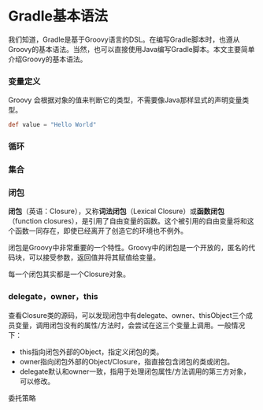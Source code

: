 # Gradle基本语法

我们知道，Gradle是基于Groovy语言的DSL。在编写Gradle脚本时，也遵从Groovy的基本语法。当然，也可以直接使用Java编写Gradle脚本。本文主要简单介绍Groovy的基本语法。

### 变量定义

Groovy 会根据对象的值来判断它的类型，不需要像Java那样显式的声明变量类型。

```groovy
def value = "Hello World"
```



### 循环



### 集合



### 闭包

**闭包**（英语：Closure），又称**词法闭包**（Lexical Closure）或**函数闭包**（function closures），是引用了自由变量的函数。这个被引用的自由变量将和这个函数一同存在，即使已经离开了创造它的环境也不例外。 

闭包是Groovy中非常重要的一个特性。Groovy中的闭包是一个开放的，匿名的代码块，可以接受参数，返回值并将其赋值给变量。



每一个闭包其实都是一个Closure对象。

### delegate，owner，this

查看Closure类的源码，可以发现闭包中有delegate、owner、thisObject三个成员变量，调用闭包没有的属性/方法时，会尝试在这三个变量上调用。一般情况下：

- this指向闭包外部的Object，指定义闭包的类。
- owner指向闭包外部的Object/Closure，指直接包含闭包的类或闭包。
- delegate默认和owner一致，指用于处理闭包属性/方法调用的第三方对象，可以修改。



委托策略

